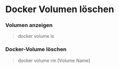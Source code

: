 # Docker Volumen löschen

### Volumen anzeigen
> docker volume ls

### Docker-Volume löschen
> docker volume rm [Volume Name]
